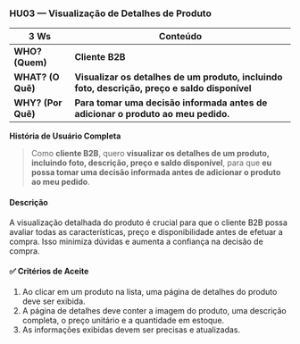 ### HU03 — Visualização de Detalhes de Produto

| **3 Ws** | **Conteúdo** |
|----------|--------------|
| **WHO? (Quem)** | **Cliente B2B** |
| **WHAT? (O Quê)** | **Visualizar os detalhes de um produto, incluindo foto, descrição, preço e saldo disponível** |
| **WHY? (Por Quê)** | **Para tomar uma decisão informada antes de adicionar o produto ao meu pedido.** |

**História de Usuário Completa**
> Como **cliente B2B**, quero **visualizar os detalhes de um produto, incluindo foto, descrição, preço e saldo disponível**, para que **eu possa tomar uma decisão informada antes de adicionar o produto ao meu pedido**.

#### Descrição
A visualização detalhada do produto é crucial para que o cliente B2B possa avaliar todas as características, preço e disponibilidade antes de efetuar a compra. Isso minimiza dúvidas e aumenta a confiança na decisão de compra.

#### ✅ Critérios de Aceite
1.  Ao clicar em um produto na lista, uma página de detalhes do produto deve ser exibida.
2.  A página de detalhes deve conter a imagem do produto, uma descrição completa, o preço unitário e a quantidade em estoque.
3.  As informações exibidas devem ser precisas e atualizadas.


